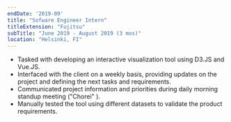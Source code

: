 ```yaml
---
endDate: '2019-09'
title: "Sofware Engineer Intern"
titleExtension: "Fujitsu"
subTitle: "June 2019 - August 2019 (3 mos)"
location: "Helsinki, FI"
---
```


- Tasked with developing an interactive visualization tool using D3.JS and Vue.JS.
- Interfaced with the client on a weekly basis, providing updates on the project and defining the next tasks and requirements.
- Communicated project information and priorities during daily morning standup meeting ("Chorei" ).
- Manually tested the tool using different datasets to validate the product requirements.